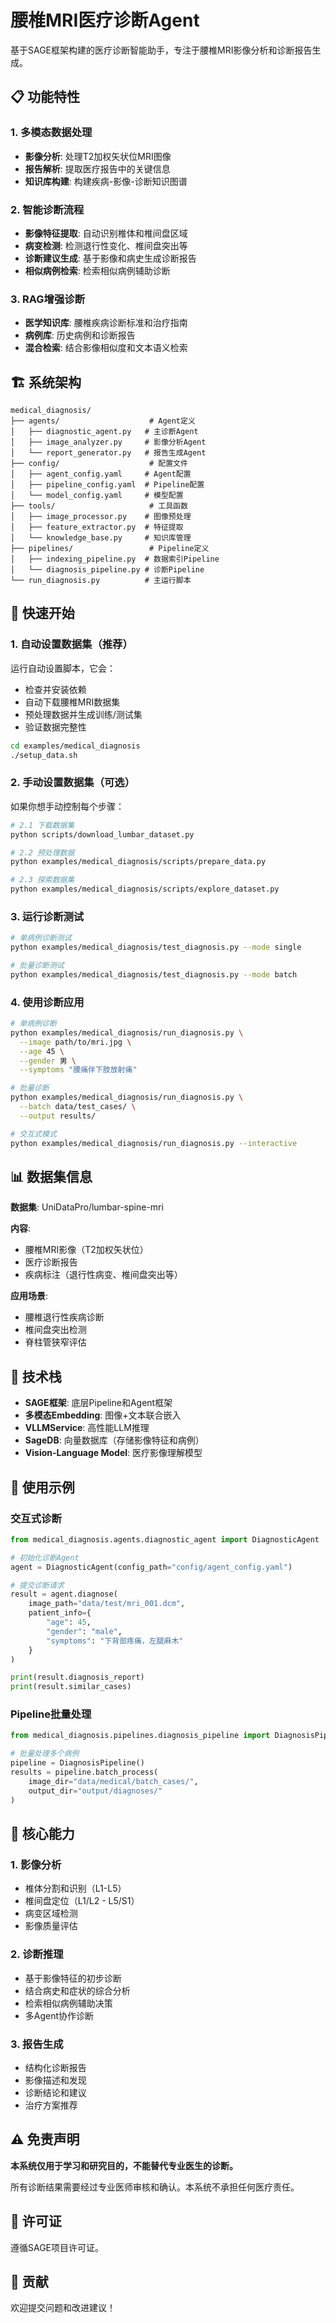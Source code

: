 # 腰椎MRI医疗诊断Agent

基于SAGE框架构建的医疗诊断智能助手，专注于腰椎MRI影像分析和诊断报告生成。

## 📋 功能特性

### 1. 多模态数据处理
- **影像分析**: 处理T2加权矢状位MRI图像
- **报告解析**: 提取医疗报告中的关键信息
- **知识库构建**: 构建疾病-影像-诊断知识图谱

### 2. 智能诊断流程
- **影像特征提取**: 自动识别椎体和椎间盘区域
- **病变检测**: 检测退行性变化、椎间盘突出等
- **诊断建议生成**: 基于影像和病史生成诊断报告
- **相似病例检索**: 检索相似病例辅助诊断

### 3. RAG增强诊断
- **医学知识库**: 腰椎疾病诊断标准和治疗指南
- **病例库**: 历史病例和诊断报告
- **混合检索**: 结合影像相似度和文本语义检索

## 🏗️ 系统架构

```
medical_diagnosis/
├── agents/                    # Agent定义
│   ├── diagnostic_agent.py   # 主诊断Agent
│   ├── image_analyzer.py     # 影像分析Agent
│   └── report_generator.py   # 报告生成Agent
├── config/                    # 配置文件
│   ├── agent_config.yaml     # Agent配置
│   ├── pipeline_config.yaml  # Pipeline配置
│   └── model_config.yaml     # 模型配置
├── tools/                     # 工具函数
│   ├── image_processor.py    # 图像预处理
│   ├── feature_extractor.py  # 特征提取
│   └── knowledge_base.py     # 知识库管理
├── pipelines/                 # Pipeline定义
│   ├── indexing_pipeline.py  # 数据索引Pipeline
│   └── diagnosis_pipeline.py # 诊断Pipeline
└── run_diagnosis.py          # 主运行脚本
```

## 🚀 快速开始

### 1. 自动设置数据集（推荐）

运行自动设置脚本，它会：
- 检查并安装依赖
- 自动下载腰椎MRI数据集
- 预处理数据并生成训练/测试集
- 验证数据完整性

```bash
cd examples/medical_diagnosis
./setup_data.sh
```

### 2. 手动设置数据集（可选）

如果你想手动控制每个步骤：

```bash
# 2.1 下载数据集
python scripts/download_lumbar_dataset.py

# 2.2 预处理数据
python examples/medical_diagnosis/scripts/prepare_data.py

# 2.3 探索数据集
python examples/medical_diagnosis/scripts/explore_dataset.py
```

### 3. 运行诊断测试

```bash
# 单病例诊断测试
python examples/medical_diagnosis/test_diagnosis.py --mode single

# 批量诊断测试
python examples/medical_diagnosis/test_diagnosis.py --mode batch
```

### 4. 使用诊断应用

```bash
# 单病例诊断
python examples/medical_diagnosis/run_diagnosis.py \
  --image path/to/mri.jpg \
  --age 45 \
  --gender 男 \
  --symptoms "腰痛伴下肢放射痛"

# 批量诊断
python examples/medical_diagnosis/run_diagnosis.py \
  --batch data/test_cases/ \
  --output results/

# 交互式模式
python examples/medical_diagnosis/run_diagnosis.py --interactive
```

## 📊 数据集信息

**数据集**: UniDataPro/lumbar-spine-mri

**内容**:
- 腰椎MRI影像（T2加权矢状位）
- 医疗诊断报告
- 疾病标注（退行性病变、椎间盘突出等）

**应用场景**:
- 腰椎退行性疾病诊断
- 椎间盘突出检测
- 脊柱管狭窄评估

## 🔧 技术栈

- **SAGE框架**: 底层Pipeline和Agent框架
- **多模态Embedding**: 图像+文本联合嵌入
- **VLLMService**: 高性能LLM推理
- **SageDB**: 向量数据库（存储影像特征和病例）
- **Vision-Language Model**: 医疗影像理解模型

## 📖 使用示例

### 交互式诊断
```python
from medical_diagnosis.agents.diagnostic_agent import DiagnosticAgent

# 初始化诊断Agent
agent = DiagnosticAgent(config_path="config/agent_config.yaml")

# 提交诊断请求
result = agent.diagnose(
    image_path="data/test/mri_001.dcm",
    patient_info={
        "age": 45,
        "gender": "male",
        "symptoms": "下背部疼痛，左腿麻木"
    }
)

print(result.diagnosis_report)
print(result.similar_cases)
```

### Pipeline批量处理
```python
from medical_diagnosis.pipelines.diagnosis_pipeline import DiagnosisPipeline

# 批量处理多个病例
pipeline = DiagnosisPipeline()
results = pipeline.batch_process(
    image_dir="data/medical/batch_cases/",
    output_dir="output/diagnoses/"
)
```

## 🎯 核心能力

### 1. 影像分析
- 椎体分割和识别（L1-L5）
- 椎间盘定位（L1/L2 - L5/S1）
- 病变区域检测
- 影像质量评估

### 2. 诊断推理
- 基于影像特征的初步诊断
- 结合病史和症状的综合分析
- 检索相似病例辅助决策
- 多Agent协作诊断

### 3. 报告生成
- 结构化诊断报告
- 影像描述和发现
- 诊断结论和建议
- 治疗方案推荐

## ⚠️ 免责声明

**本系统仅用于学习和研究目的，不能替代专业医生的诊断。**

所有诊断结果需要经过专业医师审核和确认。本系统不承担任何医疗责任。

## 📝 许可证

遵循SAGE项目许可证。

## 🤝 贡献

欢迎提交问题和改进建议！
